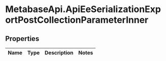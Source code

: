 # MetabaseApi.ApiEeSerializationExportPostCollectionParameterInner

## Properties

Name | Type | Description | Notes
------------ | ------------- | ------------- | -------------


